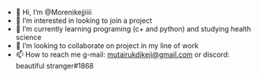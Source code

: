 - 👋 Hi, I’m @Morenikejjiiii
- 👀 I’m interested in looking to join a project
- 🌱 I’m currently learning programing (c+ and python) and studying health science
- 💞️ I’m looking to collaborate on project in my line of work
- 📫 How to reach me g-mail: mutairukdjkeji@gmail.com or discord: beautiful stranger#1868

<!---
Morenikejjiiii/Morenikejjiiii is a ✨ special ✨ repository because its `README.md` (this file) appears on your GitHub profile.
You can click the Preview link to take a look at your changes.
--->
